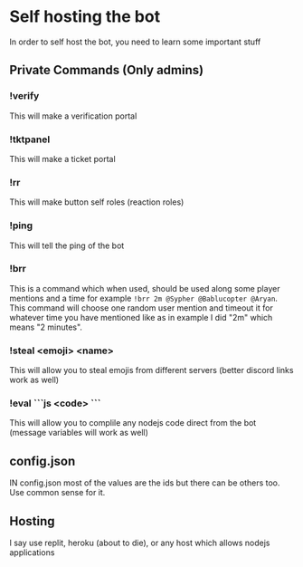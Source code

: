 # Self hosting the bot
In order to self host the bot, you need to learn some important stuff
## Private Commands (Only admins)
### !verify
This will make a verification portal
### !tktpanel
This will make a ticket portal
### !rr
This will make button self roles (reaction roles)
### !ping
This will tell the ping of the bot
### !brr <time> <mentions>
This is a command which when used, should be used along some player mentions and a time for example `!brr 2m @Sypher @Bablucopter @Aryan`. This command will choose one random user mention and timeout it for whatever time you have mentioned like as in example I did "2m" which means "2 minutes".
### !steal \<emoji\> \<name\>
This will allow you to steal emojis from different servers (better discord links work as well)
### !eval \`\`\`js \<code\> \`\`\`
This will allow you to complile any nodejs code direct from the bot (message variables will work as well)
## config.json
IN config.json most of the values are the ids but there can be others too. Use common sense for it.
## Hosting
I say use replit, heroku (about to die), or any host which allows nodejs applications